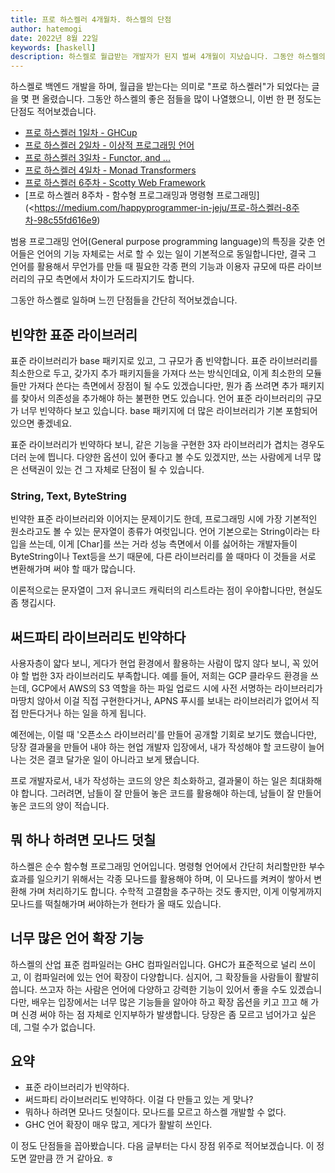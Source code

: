 ```yaml
---
title: 프로 하스켈러 4개월차. 하스켈의 단점
author: hatemogi
date: 2022년 8월 22일
keywords: [haskell]
description: 하스켈로 월급받는 개발자가 된지 벌써 4개월이 지났습니다. 그동안 하스켈의 좋은 점만을 극찬해보았는데요, 이번에는 하스켈의 단점을 언급해볼게요.
---
```


하스켈로 백엔드 개발을 하며, 월급을 받는다는 의미로 "프로 하스켈러"가 되었다는 글을 몇 편 올렸습니다. 그동안 하스켈의 좋은 점들을 많이 나열했으니, 이번 한 편 정도는 단점도 적어보겠습니다.

* [프로 하스켈러 1일차 - GHCup](https://medium.com/happyprogrammer-in-jeju/프로-하스켈러-1일차-d04fe4f10ec0)
* [프로 하스켈러 2일차 - 이상적 프로그래밍 언어](https://medium.com/happyprogrammer-in-jeju/프로-하스켈러-2일차-db0f1e81e349)
* [프로 하스켈러 3일차 - Functor, and ...](https://medium.com/happyprogrammer-in-jeju/프로-하스켈러-3일차-176837a0133e)
* [프로 하스켈러 4일차 - Monad Transformers](https://medium.com/happyprogrammer-in-jeju/프로-하스켈러-4일차-bbe96f0e5746)
* [프로 하스켈러 6주차 - Scotty Web Framework](https://medium.com/happyprogrammer-in-jeju/프로-하스켈러-6주차-9c0180bf13d3)
* [프로 하스켈러 8주차 - 함수형 프로그래밍과 명령형 프로그래밍](<https://medium.com/happyprogrammer-in-jeju/프로-하스켈러-8주차-98c55fd616e9)

범용 프로그래밍 언어(General purpose programming language)의 특징을 갖춘 언어들은 언어의 기능 자체로는 서로 할 수 있는 일이 기본적으로 동일합니다만, 결국 그 언어를 활용해서 무언가를 만들 때 필요한 각종 편의 기능과 이용자 규모에 따른 라이브러리의 규모 측면에서 차이가 도드라지기도 합니다.

그동안 하스켈로 일하며 느낀 단점들을 간단히 적어보겠습니다.

## 빈약한 표준 라이브러리

표준 라이브러리가 base 패키지로 있고, 그 규모가 좀 빈약합니다. 표준 라이브러리를 최소한으로 두고, 갖가지 추가 패키지들을 가져다 쓰는 방식인데요, 이게 최소한의 모듈들만 가져다 쓴다는 측면에서 장점이 될 수도 있겠습니다만, 뭔가 좀 쓰려면 추가 패키지를 찾아서 의존성을 추가해야 하는 불편한 면도 있습니다. 언어 표준 라이브러리의 규모가 너무 빈약하다 보고 있습니다. base 패키지에 더 많은 라이브러리가 기본 포함되어 있으면 좋겠네요.

표준 라이브러리가 빈약하다 보니, 같은 기능을 구현한 3자 라이브러리가 겹치는 경우도 더러 눈에 띕니다. 다양한 옵션이 있어 좋다고 볼 수도 있겠지만, 쓰는 사람에게 너무 많은 선택권이 있는 건 그 자체로 단점이 될 수 있습니다.

### String, Text, ByteString

빈약한 표준 라이브러리와 이어지는 문제이기도 한데, 프로그래밍 시에 가장 기본적인 원소라고도 볼 수 있는 문자열이 종류가 여럿입니다. 언어 기본으로는 String이라는 타입을 쓰는데, 이게 [Char]를 쓰는 거라 성능 측면에서 이를 싫어하는 개발자들이 ByteString이나 Text등을 쓰기 때문에, 다른 라이브러리를 쓸 때마다 이 것들을 서로 변환해가며 써야 할 때가 많습니다.

이론적으로는 문자열이 그저 유니코드 캐릭터의 리스트라는 점이 우아합니다만, 현실도 좀 챙깁시다.

## 써드파티 라이브러리도 빈약하다

사용자층이 얇다 보니, 게다가 현업 환경에서 활용하는 사람이 많지 않다 보니, 꼭 있어야 할 법한 3자 라이브러리도 부족합니다. 예를 들어, 저희는 GCP 클라우드 환경을 쓰는데, GCP에서 AWS의 S3 역할을 하는 파일 업로드 시에 사전 서명하는 라이브러리가 마땅치 않아서 이걸 직접 구현한다거나, APNS 푸시를 보내는 라이브러리가 없어서 직접 만든다거나 하는 일을 하게 됩니다.

예전에는, 이럴 때 '오픈소스 라이브러리'를 만들어 공개할 기회로 보기도 했습니다만, 당장 결과물을 만들어 내야 하는 현업 개발자 입장에서, 내가 작성해야 할 코드량이 늘어나는 것은 결코 달가운 일이 아니라고 보게 됐습니다.

프로 개발자로서, 내가 작성하는 코드의 양은 최소화하고, 결과물이 하는 일은 최대화해야 합니다. 그러려면, 남들이 잘 만들어 놓은 코드를 활용해야 하는데, 남들이 잘 만들어 놓은 코드의 양이 적습니다.

## 뭐 하나 하려면 모나드 덧칠

하스켈은 순수 함수형 프로그래밍 언어입니다. 명령형 언어에서 간단히 처리할만한 부수 효과를 일으키기 위해서는 각종 모나드를 활용해야 하며, 이 모나드를 켜켜이 쌓아서 변환해 가며 처리하기도 합니다. 수학적 고결함을 추구하는 것도 좋지만, 이게 이렇게까지 모나드를 떡칠해가며 써야하는가 현타가 올 때도 있습니다.


## 너무 많은 언어 확장 기능

하스켈의 산업 표준 컴파일러는 GHC 컴파일러입니다. GHC가 표준적으로 널리 쓰이고, 이 컴파일러에 있는 언어 확장이 다양합니다. 심지어, 그 확장들을 사람들이 활발히 씁니다. 쓰고자 하는 사람은 언어에 다양하고 강력한 기능이 있어서 좋을 수도 있겠습니다만, 배우는 입장에서는 너무 많은 기능들을 알아야 하고 확장 옵션을 키고 끄고 해 가며 신경 써야 하는 점 자체로 인지부하가 발생합니다. 당장은 좀 모르고 넘어가고 싶은데, 그럴 수가 없습니다.

## 요약

- 표준 라이브러리가 빈약하다.
- 써드파티 라이브러리도 빈약하다. 이걸 다 만들고 있는 게 맞나?
- 뭐하나 하려면 모나드 덧칠이다. 모나드를 모르고 하스켈 개발할 수 없다.
- GHC 언어 확장이 매우 많고, 게다가 활발히 쓰인다.

이 정도 단점들을 꼽아봤습니다. 다음 글부터는 다시 장점 위주로 적어보겠습니다. 이 정도면 깔만큼 깐 거 같아요. ㅎ

